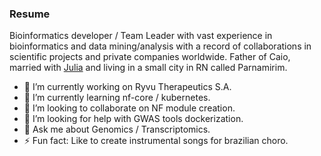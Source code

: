 ### Resume

Bioinformatics developer / Team Leader with vast experience in bioinformatics and data mining/analysis with a record of collaborations in scientific projects and private companies worldwide. Father of Caio, married with [Julia](https://github.com/juliaapolonio) and living in a small city in RN called Parnamirim.
  
- 🔭 I’m currently working on Ryvu Therapeutics S.A.
- 🌱 I’m currently learning nf-core / kubernetes.
- 👯 I’m looking to collaborate on NF module creation.
- 🤔 I’m looking for help with GWAS tools dockerization.
- 💬 Ask me about Genomics / Transcriptomics.
- ⚡ Fun fact: Like to create instrumental songs for brazilian choro.

<!--
**diegomscoelho/diegomscoelho** is a ✨ _special_ ✨ repository because its `README.md` (this file) appears on your GitHub profile.

Here are some ideas to get you started:

- 🔭 I’m currently working on ...
- 🌱 I’m currently learning ...
- 👯 I’m looking to collaborate on ...
- 🤔 I’m looking for help with ...
- 💬 Ask me about ...
- 📫 How to reach me: ...
- 😄 Pronouns: ...
- ⚡ Fun fact: ...
-->

